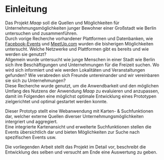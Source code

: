 # Einleitung

Das Projekt *Maap* soll die Quellen und Möglichkeiten für Unternehmungsmöglichkeiten junger Bewohner einer Großstadt wie Berlin untersuchen und zusammenführen.  
Durch vorige Recherche vorhandener Plattformen und Datenbanken, wie [Facebook-Events](https://www.facebook.com/events/) und [MeetUp.com](http://www.meetup.com/de/) wurden die bisherigen Möglichkeiten untersucht. Welche Netzwerke und Plattformen gibt es bereits und wie werden sie genutzt?  
Allgemein wurde untersucht wie junge Menschen in einer Stadt wie Berlin sich ihre Beschäftigungen und Unternehmungen für die Freizeit suchen. Wo wird sich informiert und wie werden Lokalitäten und Veranstaltungen gefunden? Wie verabreden sich Freunde untereinander und wir vereinbaren sie sich zu Unternehmungen?  
Diese Recherche wurde genutzt, um die Anwendbarkeit und den möglichen Umfang des Nutzens der Anwendung *Maap* zu evaluieren und anzupassen, damit im Folgenden eine möglichst optimale Entwicklung eines Prototypen zielgerichtet und optimal gestartet werden konnte.

Dieser Prototyp stellt eine Webanwendung mit Karten- & Suchfunktionen dar, welcher externe Quellen diverser Unternehmungsmöglichkeiten intergriert und aggregiert.  
Eine integrierte Kartenansicht und erweiterte Suchfunktionen  stellen die Events übersichtlich dar und bieten Möglichkeiten zur Suche nach spezifischen Events usw.

Die vorliegenden Arbeit stellt das Projekt im Detail vor, beschreibt die Entwicklung des selben und versucht am Ende eine Auswertung zu geben.
